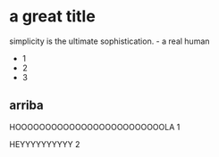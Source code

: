 # a great title

simplicity is the ultimate sophistication.
	- a real human

- 1
- 2
- 3

## arriba

HOOOOOOOOOOOOOOOOOOOOOOOOOLA 1

HEYYYYYYYYYY 2
